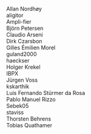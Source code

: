 Allan Nordhøy  
aligitor  
Ampli-fier  
Björn Petersen  
Claudio Arseni  
Dirk Czarsbon  
Gilles Émilien Morel  
guland2000  
haeckser  
Holger Krekel  
IBPX  
Jürgen Voss  
kskarthik  
Luis Fernando Stürmer da Rosa  
Pablo Manuel Rizzo  
Sebek05  
staviss  
Thorsten Behrens  
Tobias Quathamer
